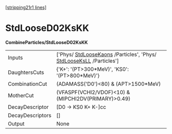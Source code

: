 [[stripping21r1 lines]](./stripping21r1-index)

# StdLooseD02KsKK

**CombineParticles/StdLooseD02KsKK**

|                  |                                                                                                                                        |
|------------------|----------------------------------------------------------------------------------------------------------------------------------------|
| Inputs           | ['Phys/ [StdLooseKaons](./stripping21r1-stdloosekaons) /Particles', 'Phys/ [StdLooseKsLL](./stripping21r1-stdlooseksll) /Particles'] |
| DaughtersCuts    | {'K+': '(PT\>300\*MeV)', 'KS0': '(PT\>800\*MeV)'}                                                                                      |
| CombinationCut   | (ADAMASS('D0')\<80) & (APT\>1500\*MeV)                                                                                                 |
| MotherCut        | (VFASPF(VCHI2/VDOF)\<10) & (MIPCHI2DV(PRIMARY)\>0.49)                                                                                  |
| DecayDescriptor  | [D0 -\> KS0 K+ K-]cc                                                                                                                 |
| DecayDescriptors | []                                                                                                                                   |
| Output           | None                                                                                                                                   |
